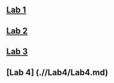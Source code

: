 ## [Lab 1](.//Lab1/Lab1.md)
## [Lab 2](.//Lab2/Lab2.md)
## [Lab 3](.//Lab3/Lab3.md)
## [Lab 4] (.//Lab4/Lab4.md)
